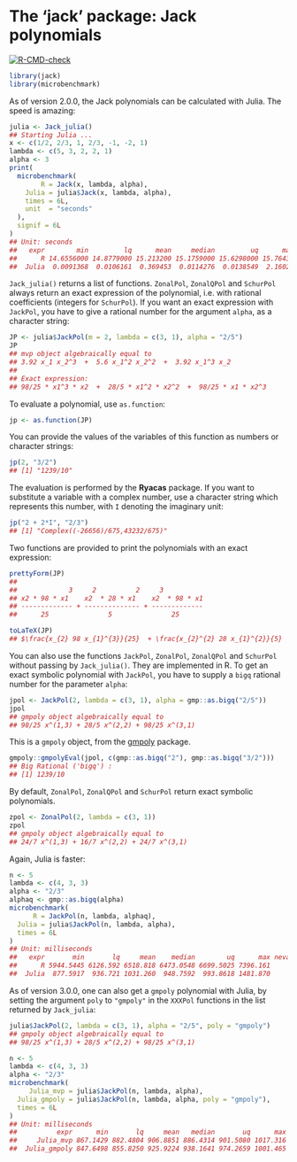 The ‘jack’ package: Jack polynomials
================

<!-- badges: start -->

[![R-CMD-check](https://github.com/stla/jackR/workflows/R-CMD-check/badge.svg)](https://github.com/stla/jackR/actions)
<!-- badges: end -->

``` r
library(jack)
library(microbenchmark)
```

As of version 2.0.0, the Jack polynomials can be calculated with Julia.
The speed is amazing:

``` r
julia <- Jack_julia()
## Starting Julia ...
x <- c(1/2, 2/3, 1, 2/3, -1, -2, 1)
lambda <- c(5, 3, 2, 2, 1)
alpha <- 3
print(
  microbenchmark(
        R = Jack(x, lambda, alpha),
    Julia = julia$Jack(x, lambda, alpha),
    times = 6L,
    unit  = "seconds"
  ),
  signif = 6L
)
## Unit: seconds
##   expr        min         lq      mean     median         uq      max neval
##      R 14.6556000 14.8779000 15.213200 15.1759000 15.6298000 15.76430     6
##  Julia  0.0091368  0.0106161  0.369453  0.0114276  0.0138549  2.16026     6
```

`Jack_julia()` returns a list of functions. `ZonalPol`, `ZonalQPol` and
`SchurPol` always return an exact expression of the polynomial,
i.e. with rational coefficients (integers for `SchurPol`). If you want
an exact expression with `JackPol`, you have to give a rational number
for the argument `alpha`, as a character string:

``` r
JP <- julia$JackPol(m = 2, lambda = c(3, 1), alpha = "2/5")
JP
## mvp object algebraically equal to
## 3.92 x_1 x_2^3  +  5.6 x_1^2 x_2^2  +  3.92 x_1^3 x_2
## 
## Exact expression:
## 98/25 * x1^3 * x2  +  28/5 * x1^2 * x2^2  +  98/25 * x1 * x2^3
```

To evaluate a polynomial, use `as.function`:

``` r
jp <- as.function(JP)
```

You can provide the values of the variables of this function as numbers
or character strings:

``` r
jp(2, "3/2")
## [1] "1239/10"
```

The evaluation is performed by the **Ryacas** package. If you want to
substitute a variable with a complex number, use a character string
which represents this number, with `I` denoting the imaginary unit:

``` r
jp("2 + 2*I", "2/3")
## [1] "Complex((-26656)/675,43232/675)"
```

Two functions are provided to print the polynomials with an exact
expression:

``` r
prettyForm(JP)
## 
##             3     2          2     3          
## x2 * 98 * x1    x2  * 28 * x1    x2  * 98 * x1
## ------------- + -------------- + -------------
##      25               5               25
```

``` r
toLaTeX(JP)
## $\frac{x_{2} 98 x_{1}^{3}}{25}  + \frac{x_{2}^{2} 28 x_{1}^{2}}{5}  + \frac{x_{2}^{3} 98 x_{1}}{25} $
```

You can also use the functions `JackPol`, `ZonalPol`, `ZonalQPol` and
`SchurPol` without passing by `Jack_julia()`. They are implemented in R.
To get an exact symbolic polynomial with `JackPol`, you have to supply a
`bigq` rational number for the parameter `alpha`:

``` r
jpol <- JackPol(2, lambda = c(3, 1), alpha = gmp::as.bigq("2/5"))
jpol
## gmpoly object algebraically equal to
## 98/25 x^(1,3) + 28/5 x^(2,2) + 98/25 x^(3,1)
```

This is a `gmpoly` object, from the
[gmpoly](https://github.com/stla/gmpoly) package.

``` r
gmpoly::gmpolyEval(jpol, c(gmp::as.bigq("2"), gmp::as.bigq("3/2")))
## Big Rational ('bigq') :
## [1] 1239/10
```

By default, `ZonalPol`, `ZonalQPol` and `SchurPol` return exact symbolic
polynomials.

``` r
zpol <- ZonalPol(2, lambda = c(3, 1))
zpol
## gmpoly object algebraically equal to
## 24/7 x^(1,3) + 16/7 x^(2,2) + 24/7 x^(3,1)
```

Again, Julia is faster:

``` r
n <- 5
lambda <- c(4, 3, 3)
alpha <- "2/3"
alphaq <- gmp::as.bigq(alpha)
microbenchmark(
      R = JackPol(n, lambda, alphaq),
  Julia = julia$JackPol(n, lambda, alpha),
  times = 6L
)
## Unit: milliseconds
##   expr       min       lq     mean    median        uq      max neval
##      R 5944.5445 6126.592 6518.818 6473.0548 6699.5025 7396.161     6
##  Julia  877.5917  936.721 1031.260  948.7592  993.8618 1481.870     6
```

As of version 3.0.0, one can also get a `gmpoly` polynomial with Julia,
by setting the argument `poly` to `"gmpoly"` in the `XXXPol` functions
in the list returned by `Jack_julia`:

``` r
julia$JackPol(2, lambda = c(3, 1), alpha = "2/5", poly = "gmpoly")
## gmpoly object algebraically equal to
## 98/25 x^(1,3) + 28/5 x^(2,2) + 98/25 x^(3,1)
```

``` r
n <- 5
lambda <- c(4, 3, 3)
alpha <- "2/3"
microbenchmark(
     Julia_mvp = julia$JackPol(n, lambda, alpha),
  Julia_gmpoly = julia$JackPol(n, lambda, alpha, poly = "gmpoly"),
  times = 6L
)
## Unit: milliseconds
##          expr      min       lq     mean   median       uq      max neval
##     Julia_mvp 867.1429 882.4804 906.8851 886.4314 901.5080 1017.316     6
##  Julia_gmpoly 847.6498 855.8250 925.9224 938.1641 974.2659 1001.465     6
```
